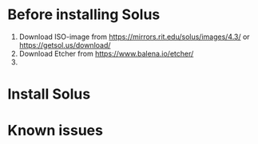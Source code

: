 # Before installing Solus

1. Download ISO-image from https://mirrors.rit.edu/solus/images/4.3/ or https://getsol.us/download/
2. Download Etcher from https://www.balena.io/etcher/
3. 

# Install Solus
# Known issues
